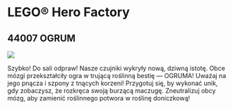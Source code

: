 # LEGO® Hero Factory

## 44007 OGRUM

![](https://www.lego.com/cdn/product-assets/product.img.pri/44007_prod.jpg)

Szybko! Do sali odpraw! Nasze czujniki wykryły nową, dziwną istotę. Obce mózgi przekształciły ogra w trującą roślinną bestię — OGRUMA! Uważaj na jego pnącza i szpony z tnących korzeni! Przygotuj się, by wykonać unik, gdy zobaczysz, że rozkręca swoją burzącą maczugę. Zneutralizuj obcy mózg, aby zamienić roślinnego potwora w roślinę doniczkową!